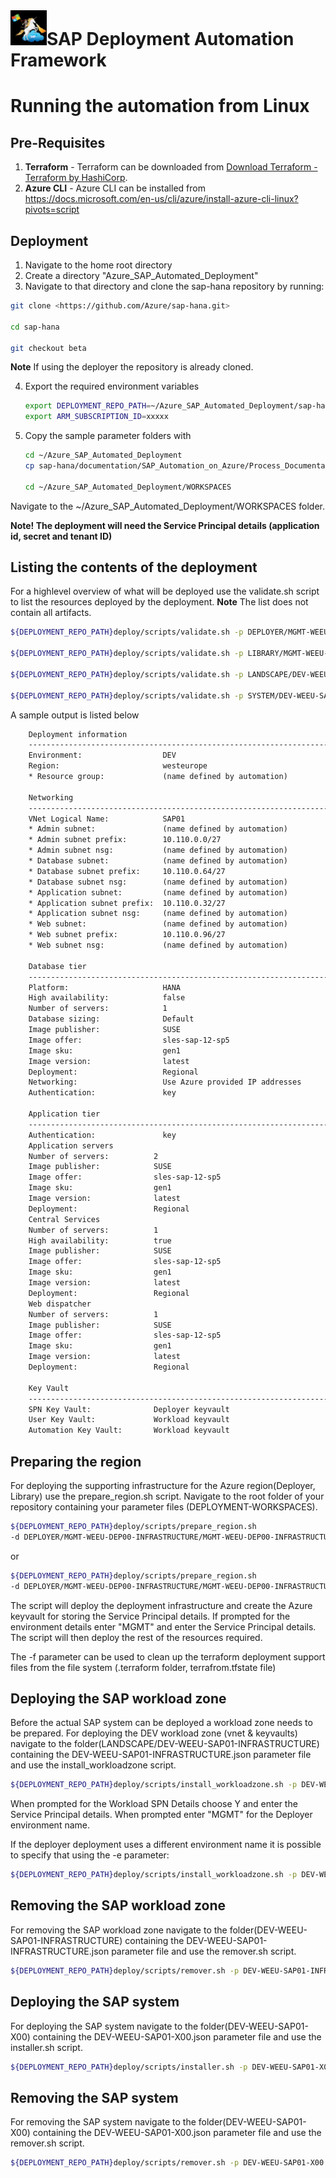 ﻿# ![SAP Deployment Automation Framework](../assets/images/UnicornSAPBlack64x64.png)**SAP Deployment Automation Framework** #

# Running the automation from Linux

## **Pre-Requisites**

1. **Terraform** - Terraform can be downloaded from [Download Terraform - Terraform by HashiCorp](https://www.terraform.io/downloads.html).
2. **Azure CLI** - Azure CLI can be installed from <https://docs.microsoft.com/en-us/cli/azure/install-azure-cli-linux?pivots=script>

## **Deployment** ##

1. Navigate to the home root directory
2. Create a directory "Azure_SAP_Automated_Deployment"
3. Navigate to that directory and clone the sap-hana repository by running:

```bash
git clone <https://github.com/Azure/sap-hana.git> 

cd sap-hana

git checkout beta
```

**Note** If using the deployer the repository is already cloned.

4. Export the required environment variables

    ```bash
    export DEPLOYMENT_REPO_PATH=~/Azure_SAP_Automated_Deployment/sap-hana/
    export ARM_SUBSCRIPTION_ID=xxxxx

5. Copy the sample parameter folders with

    ```bash
    cd ~/Azure_SAP_Automated_Deployment
    cp sap-hana/documentation/SAP_Automation_on_Azure/Process_Documentation/WORKSPACES WORKSPACES/ -r

    cd ~/Azure_SAP_Automated_Deployment/WORKSPACES

    ```

Navigate to the ~/Azure_SAP_Automated_Deployment/WORKSPACES folder.

**Note! The deployment will need the Service Principal details (application id, secret and tenant ID)**

## **Listing the contents of the deployment**

For a highlevel overview of what will be deployed use the validate.sh script to list the resources deployed by the deployment. **Note** The list does not contain all artifacts.

```bash
${DEPLOYMENT_REPO_PATH}deploy/scripts/validate.sh -p DEPLOYER/MGMT-WEEU-DEP00-INFRASTRUCTURE/MGMT-WEEU-DEP00-INFRASTRUCTURE.json -t sap_deployer

${DEPLOYMENT_REPO_PATH}deploy/scripts/validate.sh -p LIBRARY/MGMT-WEEU-SAP_LIBRARY/MGMT-WEEU-SAP_LIBRARY.json -t sap_library

${DEPLOYMENT_REPO_PATH}deploy/scripts/validate.sh -p LANDSCAPE/DEV-WEEU-SAP01-INFRASTRUCTURE/DEV-WEEU-SAP01-INFRASTRUCTURE.json -t sap_landscape

${DEPLOYMENT_REPO_PATH}deploy/scripts/validate.sh -p SYSTEM/DEV-WEEU-SAP01-X00/DEV-WEEU-SAP01-X00.json -t sap_system

```

A sample output is listed below

```txt
    Deployment information
    ----------------------------------------------------------------------------
    Environment:                  DEV
    Region:                       westeurope
    * Resource group:             (name defined by automation)

    Networking
    ----------------------------------------------------------------------------
    VNet Logical Name:            SAP01
    * Admin subnet:               (name defined by automation)
    * Admin subnet prefix:        10.110.0.0/27
    * Admin subnet nsg:           (name defined by automation)
    * Database subnet:            (name defined by automation)
    * Database subnet prefix:     10.110.0.64/27
    * Database subnet nsg:        (name defined by automation)
    * Application subnet:         (name defined by automation)
    * Application subnet prefix:  10.110.0.32/27
    * Application subnet nsg:     (name defined by automation)
    * Web subnet:                 (name defined by automation)
    * Web subnet prefix:          10.110.0.96/27
    * Web subnet nsg:             (name defined by automation)

    Database tier
    ----------------------------------------------------------------------------
    Platform:                     HANA
    High availability:            false
    Number of servers:            1
    Database sizing:              Default
    Image publisher:              SUSE
    Image offer:                  sles-sap-12-sp5
    Image sku:                    gen1
    Image version:                latest
    Deployment:                   Regional
    Networking:                   Use Azure provided IP addresses
    Authentication:               key

    Application tier
    ----------------------------------------------------------------------------
    Authentication:               key
    Application servers
    Number of servers:          2
    Image publisher:            SUSE
    Image offer:                sles-sap-12-sp5
    Image sku:                  gen1
    Image version:              latest
    Deployment:                 Regional
    Central Services
    Number of servers:          1
    High availability:          true
    Image publisher:            SUSE
    Image offer:                sles-sap-12-sp5
    Image sku:                  gen1
    Image version:              latest
    Deployment:                 Regional
    Web dispatcher
    Number of servers:          1
    Image publisher:            SUSE
    Image offer:                sles-sap-12-sp5
    Image sku:                  gen1
    Image version:              latest
    Deployment:                 Regional

    Key Vault
    ----------------------------------------------------------------------------
    SPN Key Vault:              Deployer keyvault
    User Key Vault:             Workload keyvault
    Automation Key Vault:       Workload keyvault

```

## **Preparing the region** ##

For deploying the supporting infrastructure for the Azure region(Deployer, Library) use the prepare_region.sh script. Navigate to the root folder of your repository containing your parameter files (DEPLOYMENT-WORKSPACES). 

```bash
${DEPLOYMENT_REPO_PATH}deploy/scripts/prepare_region.sh
-d DEPLOYER/MGMT-WEEU-DEP00-INFRASTRUCTURE/MGMT-WEEU-DEP00-INFRASTRUCTURE.json -l LIBRARY/MGMT-WEEU-SAP_LIBRARY/MGMT-WEEU-SAP_LIBRARY.json
```

or 

```bash
${DEPLOYMENT_REPO_PATH}deploy/scripts/prepare_region.sh
-d DEPLOYER/MGMT-WEEU-DEP00-INFRASTRUCTURE/MGMT-WEEU-DEP00-INFRASTRUCTURE.json -l LIBRARY/MGMT-WEEU-SAP_LIBRARY/MGMT-WEEU-SAP_LIBRARY.json -f
```

The script will deploy the deployment infrastructure and create the Azure keyvault for storing the Service Principal details. If prompted for the environment details enter "MGMT" and enter the Service Principal details. The script will then deploy the rest of the resources required.

The -f parameter can be used to clean up the terraform deployment support files from the file system (.terraform folder, terrafrom.tfstate file)

## **Deploying the SAP workload zone** ## 

Before the actual SAP system can be deployed a workload zone needs to be prepared. For deploying the DEV workload zone (vnet & keyvaults) navigate to the folder(LANDSCAPE/DEV-WEEU-SAP01-INFRASTRUCTURE) containing the DEV-WEEU-SAP01-INFRASTRUCTURE.json parameter file and use the install_workloadzone script.

```bash
${DEPLOYMENT_REPO_PATH}deploy/scripts/install_workloadzone.sh -p DEV-WEEU-SAP01-INFRASTRUCTURE.json 
```

When prompted for the Workload SPN Details choose Y and enter the Service Principal details. When prompted enter "MGMT" for the Deployer environment name.

If the deployer deployment uses a different environment name it is possible to specify that using the -e parameter:

```bash
${DEPLOYMENT_REPO_PATH}deploy/scripts/install_workloadzone.sh -p DEV-WEEU-SAP01-INFRASTRUCTURE.json -e MGMT
```

## **Removing the SAP workload zone** ##

For removing the SAP workload zone  navigate to the folder(DEV-WEEU-SAP01-INFRASTRUCTURE) containing the DEV-WEEU-SAP01-INFRASTRUCTURE.json parameter file and use the remover.sh script.

```bash
${DEPLOYMENT_REPO_PATH}deploy/scripts/remover.sh -p DEV-WEEU-SAP01-INFRASTRUCTURE.json -t sap_landscape
```

## **Deploying the SAP system** ##

For deploying the SAP system navigate to the folder(DEV-WEEU-SAP01-X00) containing the DEV-WEEU-SAP01-X00.json parameter file and use the installer.sh script.

```bash
${DEPLOYMENT_REPO_PATH}deploy/scripts/installer.sh -p DEV-WEEU-SAP01-X00.json -t sap_system
```

## **Removing the SAP system** ##

For removing the SAP system navigate to the folder(DEV-WEEU-SAP01-X00) containing the DEV-WEEU-SAP01-X00.json parameter file and use the remover.sh script.

```bash
${DEPLOYMENT_REPO_PATH}deploy/scripts/remover.sh -p DEV-WEEU-SAP01-X00.json -t sap_system
```
